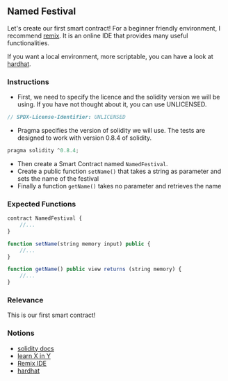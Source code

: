 ## Named Festival

Let's create our first smart contract! For a beginner friendly environment, I recommend [remix](https://remix.ethereum.org). It is an online IDE that provides many useful functionalities.

If you want a local environment, more scriptable, you can have a look at [hardhat](https://hardhat.org).

### Instructions

- First, we need to specify the licence and the solidity version we will be using. If you have not thought about it, you can use UNLICENSED.

```js
// SPDX-License-Identifier: UNLICENSED
```

- Pragma specifies the version of solidity we will use. The tests are designed to work with version 0.8.4 of solidity.

```js
pragma solidity ^0.8.4;
```

- Then create a Smart Contract named `NamedFestival`.
- Create a public function `setName()` that takes a string as parameter and sets the name of the festival
- Finally a function `getName()` takes no parameter and retrieves the name

### Expected Functions

```js
contract NamedFestival {
    //...
}

function setName(string memory input) public {
    //...
}

function getName() public view returns (string memory) {
    //...
}
```

### Relevance

This is our first smart contract!

### Notions

- [solidity docs](https://docs.soliditylang.org/)
- [learn X in Y](https://learnxinyminutes.com/docs/solidity/)
- [Remix IDE](https://remix.ethereum.org)
- [hardhat](https://hardhat.org)
